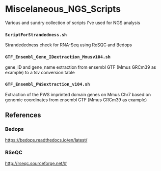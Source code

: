 # Miscelaneous_NGS_Scripts
Various and sundry collection of scripts I've used for NGS analysis  

### `ScriptForStrandedness.sh`
Strandededness check for RNA-Seq using ReSQC and Bedops


### `GTF_Ensembl_Gene_IDextraction_Mmusv104.sh`
gene_ID and gene_name extraction from ensembl GTF (Mmus GRCm39 as example) to a tsv conversion table


### `GTF_Ensembl_PWSextraction_v104.sh`
Extraction of the PWS imprinted domain genes on Mmus Chr7 based on genomic coordinates from ensembl GTF (Mmus GRCm39 as example)


## References  

### Bedops
https://bedops.readthedocs.io/en/latest/  
### RSeQC
http://rseqc.sourceforge.net/#  


